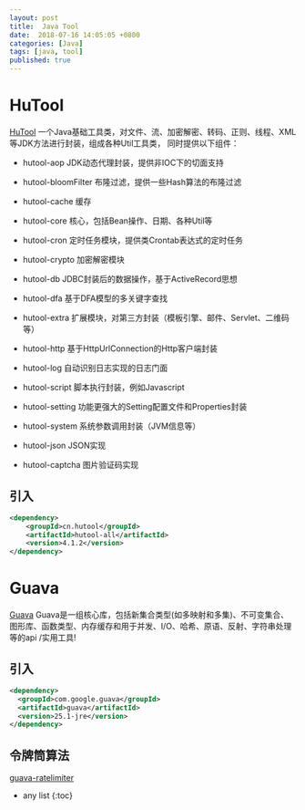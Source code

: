 ```yaml
---
layout: post
title:  Java Tool
date:  2018-07-16 14:05:05 +0800
categories: [Java]
tags: [java, tool]
published: true
---
```


# HuTool

[HuTool](https://github.com/looly/hutool) 一个Java基础工具类，对文件、流、加密解密、转码、正则、线程、XML等JDK方法进行封装，组成各种Util工具类，
同时提供以下组件：

- hutool-aop JDK动态代理封装，提供非IOC下的切面支持

- hutool-bloomFilter 布隆过滤，提供一些Hash算法的布隆过滤

- hutool-cache 缓存

- hutool-core 核心，包括Bean操作、日期、各种Util等

- hutool-cron 定时任务模块，提供类Crontab表达式的定时任务

- hutool-crypto 加密解密模块

- hutool-db JDBC封装后的数据操作，基于ActiveRecord思想

- hutool-dfa 基于DFA模型的多关键字查找

- hutool-extra 扩展模块，对第三方封装（模板引擎、邮件、Servlet、二维码等）

- hutool-http 基于HttpUrlConnection的Http客户端封装

- hutool-log 自动识别日志实现的日志门面

- hutool-script 脚本执行封装，例如Javascript

- hutool-setting 功能更强大的Setting配置文件和Properties封装

- hutool-system 系统参数调用封装（JVM信息等）

- hutool-json JSON实现

- hutool-captcha 图片验证码实现

## 引入

```xml
<dependency>
    <groupId>cn.hutool</groupId>
    <artifactId>hutool-all</artifactId>
    <version>4.1.2</version>
</dependency>
```

# Guava

[Guava](https://github.com/google/guava) Guava是一组核心库，包括新集合类型(如多映射和多集)、不可变集合、图形库、函数类型、内存缓存和用于并发、I/O、哈希、原语、反射、字符串处理等的api /实用工具!

## 引入

```xml
<dependency>
  <groupId>com.google.guava</groupId>
  <artifactId>guava</artifactId>
  <version>25.1-jre</version>
</dependency>
```

## 令牌筒算法

[guava-ratelimiter](http://ifeve.com/guava-ratelimiter/)




* any list
{:toc}